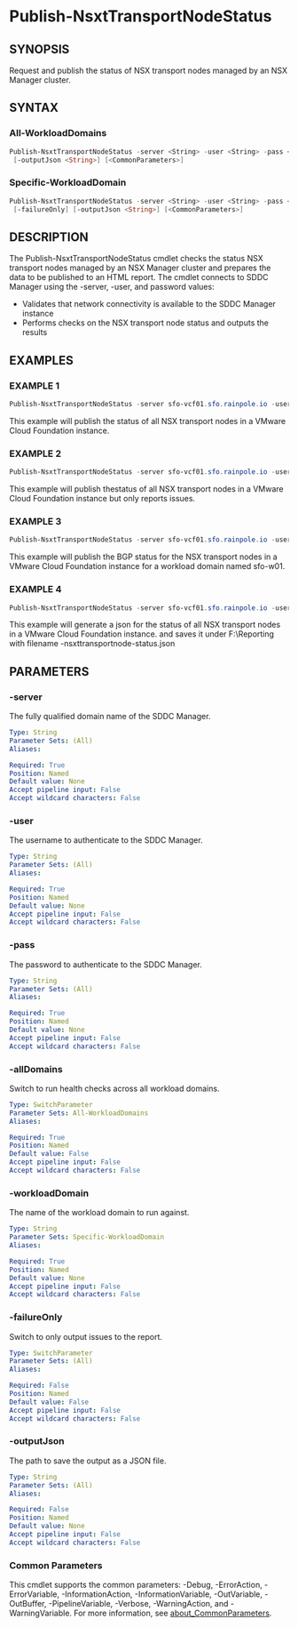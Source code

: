 # Publish-NsxtTransportNodeStatus

## SYNOPSIS

Request and publish the status of NSX transport nodes managed by an NSX Manager cluster.

## SYNTAX

### All-WorkloadDomains

```powershell
Publish-NsxtTransportNodeStatus -server <String> -user <String> -pass <String> [-allDomains] [-failureOnly]
 [-outputJson <String>] [<CommonParameters>]
```

### Specific-WorkloadDomain

```powershell
Publish-NsxtTransportNodeStatus -server <String> -user <String> -pass <String> -workloadDomain <String>
 [-failureOnly] [-outputJson <String>] [<CommonParameters>]
```

## DESCRIPTION

The Publish-NsxtTransportNodeStatus cmdlet checks the status NSX transport nodes managed by an NSX Manager cluster
and prepares the data to be published to an HTML report.
The cmdlet connects to SDDC Manager using the
-server, -user, and password values:

- Validates that network connectivity is available to the SDDC Manager instance
- Performs checks on the NSX transport node status and outputs the results

## EXAMPLES

### EXAMPLE 1

```powershell
Publish-NsxtTransportNodeStatus -server sfo-vcf01.sfo.rainpole.io -user admin@local -pass VMw@re1!VMw@re1! -allDomains
```

This example will publish the status of all NSX transport nodes in a VMware Cloud Foundation instance.

### EXAMPLE 2

```powershell
Publish-NsxtTransportNodeStatus -server sfo-vcf01.sfo.rainpole.io -user admin@local -pass VMw@re1!VMw@re1! -allDomains -failureOnly
```

This example will publish thestatus of all NSX transport nodes in a VMware Cloud Foundation instance but only reports issues.

### EXAMPLE 3

```powershell
Publish-NsxtTransportNodeStatus -server sfo-vcf01.sfo.rainpole.io -user admin@local -pass VMw@re1!VMw@re1! -workloadDomain sfo-w01
```

This example will publish the BGP status for the NSX transport nodes in a VMware Cloud Foundation instance for a workload domain named sfo-w01.

### EXAMPLE 4

```powershell
Publish-NsxtTransportNodeStatus -server sfo-vcf01.sfo.rainpole.io -user admin@local -pass VMw@re1!VMw@re1! -allDomains -outputJson F:\Reporting
```

This example will generate a json for the status of all NSX transport nodes in a VMware Cloud Foundation instance.
and saves it under F:\Reporting with filename <timestamp>-nsxttransportnode-status.json

## PARAMETERS

### -server

The fully qualified domain name of the SDDC Manager.

```yaml
Type: String
Parameter Sets: (All)
Aliases:

Required: True
Position: Named
Default value: None
Accept pipeline input: False
Accept wildcard characters: False
```

### -user

The username to authenticate to the SDDC Manager.

```yaml
Type: String
Parameter Sets: (All)
Aliases:

Required: True
Position: Named
Default value: None
Accept pipeline input: False
Accept wildcard characters: False
```

### -pass

The password to authenticate to the SDDC Manager.

```yaml
Type: String
Parameter Sets: (All)
Aliases:

Required: True
Position: Named
Default value: None
Accept pipeline input: False
Accept wildcard characters: False
```

### -allDomains

Switch to run health checks across all workload domains.

```yaml
Type: SwitchParameter
Parameter Sets: All-WorkloadDomains
Aliases:

Required: True
Position: Named
Default value: False
Accept pipeline input: False
Accept wildcard characters: False
```

### -workloadDomain

The name of the workload domain to run against.

```yaml
Type: String
Parameter Sets: Specific-WorkloadDomain
Aliases:

Required: True
Position: Named
Default value: None
Accept pipeline input: False
Accept wildcard characters: False
```

### -failureOnly

Switch to only output issues to the report.

```yaml
Type: SwitchParameter
Parameter Sets: (All)
Aliases:

Required: False
Position: Named
Default value: False
Accept pipeline input: False
Accept wildcard characters: False
```

### -outputJson

The path to save the output as a JSON file.

```yaml
Type: String
Parameter Sets: (All)
Aliases:

Required: False
Position: Named
Default value: None
Accept pipeline input: False
Accept wildcard characters: False
```

### Common Parameters

This cmdlet supports the common parameters: -Debug, -ErrorAction, -ErrorVariable, -InformationAction, -InformationVariable, -OutVariable, -OutBuffer, -PipelineVariable, -Verbose, -WarningAction, and -WarningVariable. For more information, see [about_CommonParameters](http://go.microsoft.com/fwlink/?LinkID=113216).
